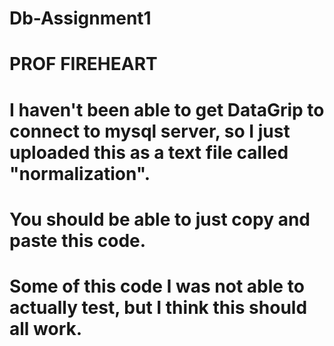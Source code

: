 # Db-Assignment1

# PROF FIREHEART
# I haven't been able to get DataGrip to connect to mysql server, so I just uploaded this as a text file called "normalization".
# You should be able to just copy and paste this code.
# Some of this code I was not able to actually test, but I think this should all work.
